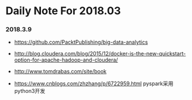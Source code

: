 # Daily Note For 2018.03

### 2018.3.9

- https://github.com/PacktPublishing/big-data-analytics
- http://blog.cloudera.com/blog/2015/12/docker-is-the-new-quickstart-option-for-apache-hadoop-and-cloudera/

- http://www.tomdrabas.com/site/book
- https://www.cnblogs.com/zhzhang/p/6722959.html  pyspark采用python3开发